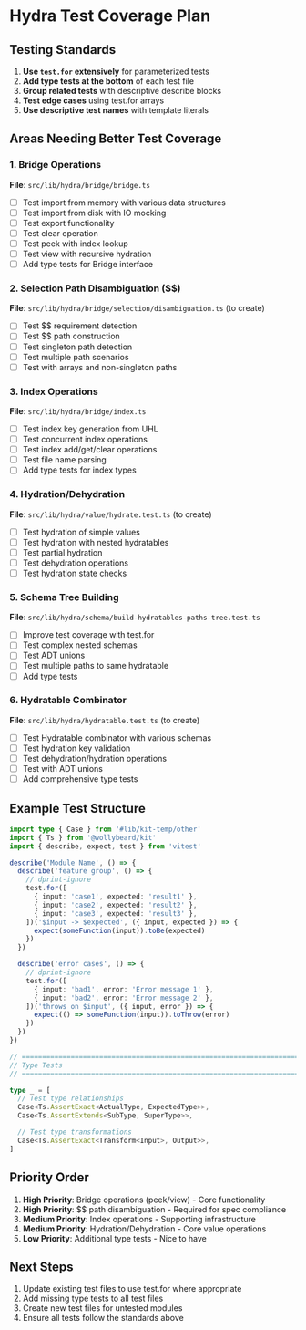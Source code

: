 # Hydra Test Coverage Plan

## Testing Standards

1. **Use `test.for` extensively** for parameterized tests
2. **Add type tests at the bottom** of each test file
3. **Group related tests** with descriptive describe blocks
4. **Test edge cases** using test.for arrays
5. **Use descriptive test names** with template literals

## Areas Needing Better Test Coverage

### 1. Bridge Operations

**File**: `src/lib/hydra/bridge/bridge.ts`

- [ ] Test import from memory with various data structures
- [ ] Test import from disk with IO mocking
- [ ] Test export functionality
- [ ] Test clear operation
- [ ] Test peek with index lookup
- [ ] Test view with recursive hydration
- [ ] Add type tests for Bridge interface

### 2. Selection Path Disambiguation ($$)

**File**: `src/lib/hydra/bridge/selection/disambiguation.ts` (to create)

- [ ] Test $$ requirement detection
- [ ] Test $$ path construction
- [ ] Test singleton path detection
- [ ] Test multiple path scenarios
- [ ] Test with arrays and non-singleton paths

### 3. Index Operations

**File**: `src/lib/hydra/bridge/index.ts`

- [ ] Test index key generation from UHL
- [ ] Test concurrent index operations
- [ ] Test index add/get/clear operations
- [ ] Test file name parsing
- [ ] Add type tests for index types

### 4. Hydration/Dehydration

**File**: `src/lib/hydra/value/hydrate.test.ts` (to create)

- [ ] Test hydration of simple values
- [ ] Test hydration with nested hydratables
- [ ] Test partial hydration
- [ ] Test dehydration operations
- [ ] Test hydration state checks

### 5. Schema Tree Building

**File**: `src/lib/hydra/schema/build-hydratables-paths-tree.test.ts`

- [ ] Improve test coverage with test.for
- [ ] Test complex nested schemas
- [ ] Test ADT unions
- [ ] Test multiple paths to same hydratable
- [ ] Add type tests

### 6. Hydratable Combinator

**File**: `src/lib/hydra/hydratable.test.ts` (to create)

- [ ] Test Hydratable combinator with various schemas
- [ ] Test hydration key validation
- [ ] Test dehydration/hydration operations
- [ ] Test with ADT unions
- [ ] Add comprehensive type tests

## Example Test Structure

```typescript
import type { Case } from '#lib/kit-temp/other'
import { Ts } from '@wollybeard/kit'
import { describe, expect, test } from 'vitest'

describe('Module Name', () => {
  describe('feature group', () => {
    // dprint-ignore
    test.for([
      { input: 'case1', expected: 'result1' },
      { input: 'case2', expected: 'result2' },
      { input: 'case3', expected: 'result3' },
    ])('$input -> $expected', ({ input, expected }) => {
      expect(someFunction(input)).toBe(expected)
    })
  })

  describe('error cases', () => {
    // dprint-ignore
    test.for([
      { input: 'bad1', error: 'Error message 1' },
      { input: 'bad2', error: 'Error message 2' },
    ])('throws on $input', ({ input, error }) => {
      expect(() => someFunction(input)).toThrow(error)
    })
  })
})

// ============================================================================
// Type Tests
// ============================================================================

type _ = [
  // Test type relationships
  Case<Ts.AssertExact<ActualType, ExpectedType>>,
  Case<Ts.AssertExtends<SubType, SuperType>>,

  // Test type transformations
  Case<Ts.AssertExact<Transform<Input>, Output>>,
]
```

## Priority Order

1. **High Priority**: Bridge operations (peek/view) - Core functionality
2. **High Priority**: $$ path disambiguation - Required for spec compliance
3. **Medium Priority**: Index operations - Supporting infrastructure
4. **Medium Priority**: Hydration/Dehydration - Core value operations
5. **Low Priority**: Additional type tests - Nice to have

## Next Steps

1. Update existing test files to use test.for where appropriate
2. Add missing type tests to all test files
3. Create new test files for untested modules
4. Ensure all tests follow the standards above
